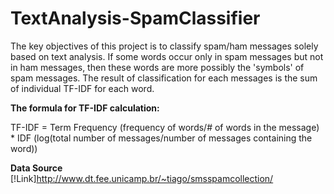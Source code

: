 # TextAnalysis-SpamClassifier  
The key objectives of this project is to classify spam/ham messages solely based on text analysis. If some words occur only in spam messages but not in ham messages, then these words are more possibly the 'symbols' of spam messages. The result of classification for each messages is the sum of individual TF-IDF for each word.    

**The formula for TF-IDF calculation:**

TF-IDF = Term Frequency (frequency of words/# of words in the message) * IDF (log(total number of messages/number of messages containing the word))  

**Data Source**
[!Link]http://www.dt.fee.unicamp.br/~tiago/smsspamcollection/
